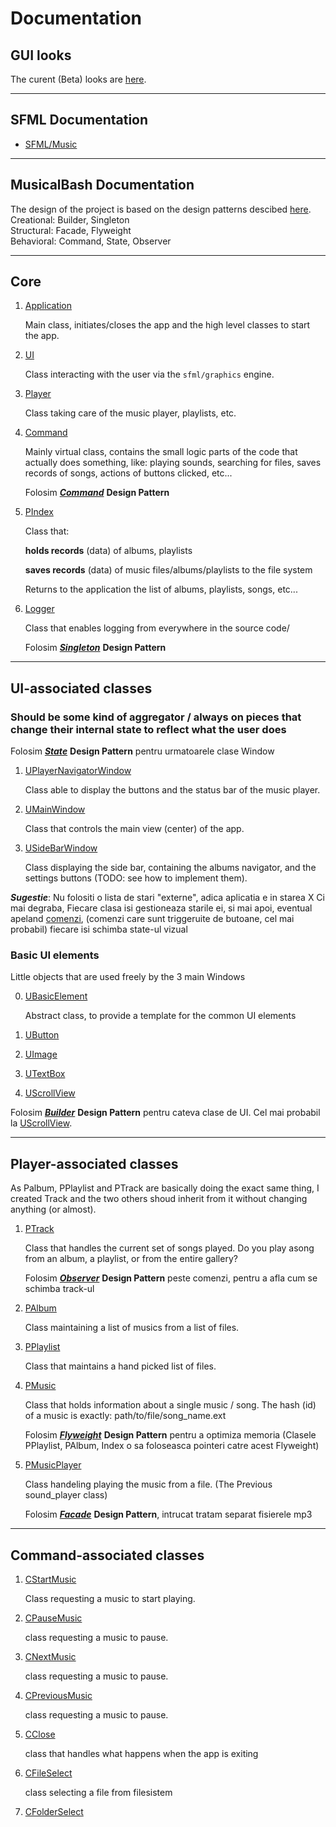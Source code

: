 # Documentation

## GUI looks

The curent (Beta) looks are [here](https://awwapp.com/b/umkwbgwje/).

-------------

## SFML Documentation

* [SFML/Music](https://www.sfml-dev.org/documentation/2.5.1/classsf_1_1Music.php) 

-------------

## MusicalBash Documentation

The design of the project is based on the design patterns descibed [here](https://refactoring.guru/design-patterns).\
Creational: Builder, Singleton\
Structural: Facade, Flyweight\
Behavioral: Command, State, Observer

-------------

## Core

1. [Application](docs/application.hpp)
    
    Main class, initiates/closes the app and the high level classes to start the app.

1. [UI](docs/ui.hpp)

    Class interacting with the user via the `sfml/graphics` engine.

1. [Player](docs/player.hpp)

    Class taking care of the music player, playlists, etc.

1. [Command](docs/command.hpp)

    Mainly virtual class, contains the small logic parts of the code that actually does something, like: playing sounds, searching for files, saves records of songs, actions of buttons clicked, etc...

    Folosim __*[Command](https://refactoring.guru/design-patterns/command)*__ __Design Pattern__

1. [PIndex](inc/player/p_index.hpp)

    Class that:
        
    __holds records__ (data) of albums, playlists 
    
    __saves records__ (data) of music files/albums/playlists to the file system

    Returns to the application the list of albums, playlists, songs, etc...

1. [Logger](docs/logger.hpp)

    Class that enables logging from everywhere in the source code/
    
    Folosim __*[Singleton](https://refactoring.guru/design-patterns/singleton)*__ __Design Pattern__

-------------

## UI-associated classes

### Should be some kind of aggregator / always on pieces that change their internal state to reflect what the user does

Folosim __*[State](https://refactoring.guru/design-patterns/state)*__ __Design Pattern__ pentru urmatoarele clase Window

1. [UPlayerNavigatorWindow](docs/ui/u_player_navigator.hpp)

    Class able to display the buttons and the status bar of the music player.

2. [UMainWindow](docs/ui/u_album_navigator.hpp)

    Class that controls the main view (center) of the app.

3. [USideBarWindow](docs/ui/u_side_bar.hpp)

    Class displaying the side bar, containing the albums navigator, and the settings buttons (TODO: see how to implement them).

*__Sugestie__*: Nu folositi o lista de stari "externe", adica aplicatia e in starea X
Ci mai degraba, Fiecare clasa isi gestioneaza starile ei, si mai apoi, eventual apeland [comenzi](#Command-associated-classes), (comenzi care sunt triggeruite de butoane, cel mai probabil) fiecare isi schimba state-ul vizual

### Basic UI elements

Little objects that are used freely by the 3 main Windows

0. [UBasicElement](docs/)

    Abstract class, to provide a template for the common UI elements

1. [UButton](docs/ui/u_button.hpp)

2. [UImage](docs/ui/u_image.hpp)

3. [UTextBox](docs/ui/u_text_box.hpp)

4. [UScrollView](docs/ui/u_scroll_view.hpp)

Folosim __*[Builder](https://refactoring.guru/design-patterns/builder)*__ __Design Pattern__ pentru cateva clase de UI. Cel mai probabil la [UScrollView](docs/ui/u_scroll_view.hpp).

------------------

## Player-associated classes

As Palbum, PPlaylist and PTrack are basically doing the exact same thing, I created Track and the two others shoud inherit from it without changing anything (or almost).

1. [PTrack](inc/player/p_track.hpp)

    Class that handles the current set of songs played. Do you play asong from an album, a playlist, or from the entire gallery?

    Folosim __*[Observer](https://refactoring.guru/design-patterns/observer)*__ __Design Pattern__ peste comenzi, pentru a afla cum se schimba track-ul

1. [PAlbum](inc/player/p_album.hpp)

    Class maintaining a list of musics from a list of files.

2. [PPlaylist](inc/player/p_playlist.hpp)

    Class that maintains a hand picked list of files.

3. [PMusic](inc/player/p_music.hpp)

    Class that holds information about a single music / song.
    The hash (id) of a music is exactly: path/to/file/song_name.ext

    Folosim __*[Flyweight](https://refactoring.guru/design-patterns/flyweight)*__ __Design Pattern__ pentru a optimiza memoria (Clasele PPlaylist, PAlbum, Index o sa foloseasca pointeri catre acest Flyweight)

3. [PMusicPlayer](inc/player/p_music_player.hpp)

    Class handeling playing the music from a file.
    (The Previous sound_player class)

    Folosim __*[Facade](https://refactoring.guru/design-patterns/facade)*__ __Design Pattern__, intrucat tratam separat fisierele mp3

------------

## Command-associated classes

1. [CStartMusic](inc/command/c_start_music.hpp)

    Class requesting a music to start playing.

1. [CPauseMusic](inc/command/c_pause_music.hpp)

    class requesting a music to pause.

1. [CNextMusic](inc/command/c_next_music.hpp)

    class requesting a music to pause.

1. [CPreviousMusic](inc/command/c_previous_music.hpp)

    class requesting a music to pause.

1. [CClose](inc/command/c_exit.hpp)

    class that handles what happens when the app is exiting

1. [CFileSelect](inc/command/c_file_select.hpp)

    class selecting a file from filesistem

1. [CFolderSelect](inc/command/c_folder_select.hpp)